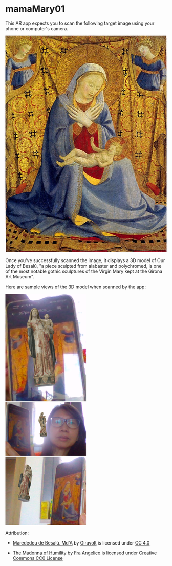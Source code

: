 # mamaMary01

This AR app expects you to scan the following target image using your phone or computer's camera.

<img src="./assets/madonna.jpg" />

Once you've successfully scanned the image, it displays a 3D model of Our Lady of Besalú, "a piece sculpted from alabaster and polychromed, is one of the most notable gothic sculptures of the Virgin Mary kept at the Girona Art Museum".

Here are sample views of the 3D model when scanned by the app:

<img src="./assets/mamaMary01-frontview.png" width="50%" />

<img src="./assets/mamaMary01-rotate-sideA.png" width="50%" />

<img src="./assets/mamaMary01-rotate-sideB.png" width="50%" />


Attribution:

- <a href="https://sketchfab.com/3d-models/marededeu-de-besalu-mda-dbb2024df8af48589950906ccf023904">Marededeu de Besalú, Md'A</a> by <a href="https://patrimoni.gencat.cat/giravolt">Giravolt</a> is licensed under <a href="https://creativecommons.org/licenses/by/4.0/">CC 4.0</a> 

- <a href="https://upload.wikimedia.org/wikipedia/commons/thumb/3/32/Angelico%2C_madonna_dell%27umilt%C3%A0_washington.jpg/800px-Angelico%2C_madonna_dell%27umilt%C3%A0_washington.jpg">The Madonna of Humility</a> by <a href="https://en.wikipedia.org/wiki/Fra_Angelico">Fra Angelico</a> is licensed under <a href="https://creativecommons.org/publicdomain/zero/1.0/">Creative Commons CC0 License</a>